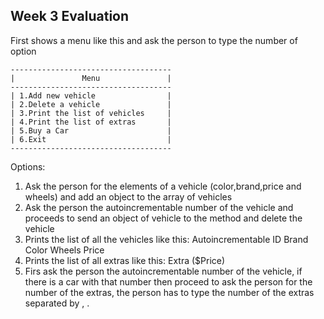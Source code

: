 ## Week 3 Evaluation


First shows a menu like this and ask the person to type the number of option
```
------------------------------------
|               Menu               |
------------------------------------
| 1.Add new vehicle                |
| 2.Delete a vehicle               |
| 3.Print the list of vehicles     |
| 4.Print the list of extras       |
| 5.Buy a Car                      |
| 6.Exit                           |
------------------------------------
```
Options:

1. Ask the person for the elements of a vehicle (color,brand,price and wheels)
and add an object to the array of vehicles
2. Ask the person the autoincrementable number of the vehicle and proceeds to send an object of vehicle to the method and delete the vehicle
3. Prints the list of all the vehicles like this:
Autoincrementable ID
Brand
Color
Wheels
Price
4. Prints the list of all extras like this:
Extra ($Price)
5. Firs ask the person the autoincrementable number of the vehicle, if there is
a car with that number then proceed to ask the person for the number of the extras, the person has to type the number of the extras separated by , . 
